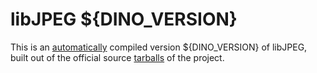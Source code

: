 # libJPEG ${DINO_VERSION}

This is an [automatically][automation] compiled version ${DINO_VERSION} of libJPEG,
built out of the official source [tarballs] of the project.

  [tarballs]: http://ijg.org/files/
  [automation]: ../.github/workflows/libjpeg.yml
